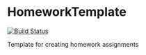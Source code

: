 # HomeworkTemplate
[![Build Status](https://travis-ci.com/PsuAstro528/HomeworkTemplate.svg?branch=master)](https://travis-ci.com/PsuAstro528/HomeworkTemplate)

Template for creating homework assignments



